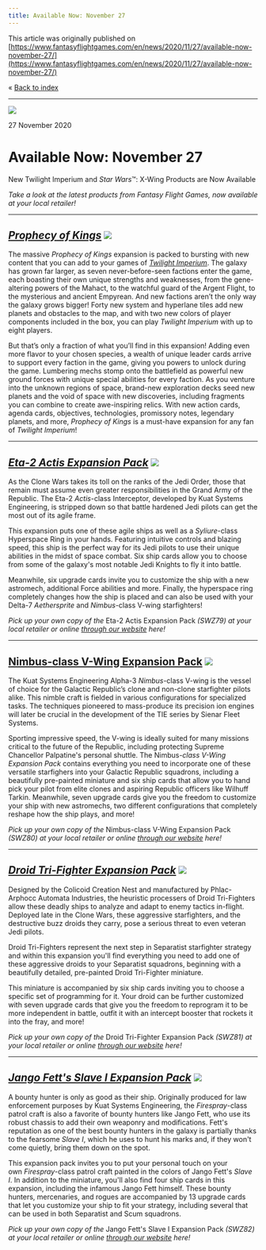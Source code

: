 ```yaml
---
title: Available Now: November 27
---
```


This article was originally published on [https://www.fantasyflightgames.com/en/news/2020/11/27/available-now-november-27/](https://www.fantasyflightgames.com/en/news/2020/11/27/available-now-november-27/)

&laquo; [Back to index](../index.md)

---

![](01726ad3cbdcba1dc9a5465b2b5bd2a2.jpg)

27 November 2020

Available Now: November 27
==========================

New Twilight Imperium and _Star Wars_™: X-Wing Products are Now Available

_Take a look at the latest products from Fantasy Flight Games, now available at your local retailer!_

* * *

_[Prophecy of Kings](https://www.fantasyflightgames.com/en/products/twilight-imperium-fourth-edition/products/prophecy-kings/)_ _![](5521cbb523ba7b916fb58a4730ff3131.png)_ 
---------------------------------------------------------------------------------------------------------------------------------------------------------------------------------------------------------------------------------------------------------------

The massive _Prophecy of Kings_ expansion is packed to bursting with new content that you can add to your games of _[Twilight Imperium](https://www.fantasyflightgames.com/en/products/twilight-imperium-fourth-edition/)_. The galaxy has grown far larger, as seven never-before-seen factions enter the game, each boasting their own unique strengths and weaknesses, from the gene-altering powers of the Mahact, to the watchful guard of the Argent Flight, to the mysterious and ancient Empyrean. And new factions aren’t the only way the galaxy grows bigger! Forty new system and hyperlane tiles add new planets and obstacles to the map, and with two new colors of player components included in the box, you can play _Twilight Imperium_ with up to eight players.

But that’s only a fraction of what you’ll find in this expansion! Adding even more flavor to your chosen species, a wealth of unique leader cards arrive to support every faction in the game, giving you powers to unlock during the game. Lumbering mechs stomp onto the battlefield as powerful new ground forces with unique special abilities for every faction. As you venture into the unknown regions of space, brand-new exploration decks seed new planets and the void of space with new discoveries, including fragments you can combine to create awe-inspiring relics. With new action cards, agenda cards, objectives, technologies, promissory notes, legendary planets, and more, _Prophecy of Kings_ is a must-have expansion for any fan of _Twilight Imperium_!

* * *

_[Eta-2 Actis Expansion Pack](https://www.fantasyflightgames.com/en/products/x-wing-second-edition/products/eta-2-actis-expansion-pack/)_ _![](c715a4c8de7093b9f289091129fb145d.png)_ 
-----------------------------------------------------------------------------------------------------------------------------------------------------------------------------------------------------------------------------------------------------------------------

As the Clone Wars takes its toll on the ranks of the Jedi Order, those that remain must assume even greater responsibilities in the Grand Army of the Republic. The Eta-2 _Actis_\-class Interceptor, developed by Kuat Systems Engineering, is stripped down so that battle hardened Jedi pilots can get the most out of its agile frame.

This expansion puts one of these agile ships as well as a _Syliure_\-class Hyperspace Ring in your hands. Featuring intuitive controls and blazing speed, this ship is the perfect way for its Jedi pilots to use their unique abilities in the midst of space combat. Six ship cards allow you to choose from some of the galaxy's most notable Jedi Knights to fly it into battle.

Meanwhile, six upgrade cards invite you to customize the ship with a new astromech, additional Force abilities and more. Finally, the hyperspace ring completely changes how the ship is placed and can also be used with your Delta-7 _Aethersprite_ and _Nimbus_\-class V-wing starfighters! 

_Pick up your own copy of the_ Eta-2 Actis Expansion Pack _(SWZ79) at your local retailer or online [through our website](https://www.fantasyflightgames.com/en/products/x-wing-second-edition/products/eta-2-actis-expansion-pack/) here!_

* * *

[Nimbus-class V-Wing Expansion Pack](https://www.fantasyflightgames.com/en/products/x-wing-second-edition/products/nimbus-class-v-wing-expansion-pack/) ![](c388935e6a97f0322133784b9690ffb6.png)
----------------------------------------------------------------------------------------------------------------------------------------------------------------------------------------------------------------------------------------------------------------------------------

The Kuat Systems Engineering Alpha-3 _Nimbus_\-class V-wing is the vessel of choice for the Galactic Republic’s clone and non-clone starfighter pilots alike. This nimble craft is fielded in various configurations for specialized tasks. The techniques pioneered to mass-produce its precision ion engines will later be crucial in the development of the TIE series by Sienar Fleet Systems.

Sporting impressive speed, the V-wing is ideally suited for many missions critical to the future of the Republic, including protecting Supreme Chancellor Palpatine's personal shuttle. The Nimbus-_class V-Wing Expansion Pack_ contains everything you need to incorporate one of these versatile starfighers into your Galactic Republic squadrons, including a beautifully pre-painted miniature and six ship cards that allow you to hand pick your pilot from elite clones and aspiring Republic officers like Wilhuff Tarkin. Meanwhile, seven upgrade cards give you the freedom to customize your ship with new astromechs, two different configurations that completely reshape how the ship plays, and more!

_Pick up your own copy of the_ Nimbus-class V-Wing Expansion Pack _(SWZ80) at your local retailer or online [through our website](https://www.fantasyflightgames.com/en/products/x-wing-second-edition/products/nimbus-class-v-wing-expansion-pack/) here!_

* * *

_[Droid Tri-Fighter Expansion Pack](https://www.fantasyflightgames.com/en/products/x-wing-second-edition/products/droid-tri-fighter-expansion-pack/)_ _![](b9d8e0db218c0719137fc6901af72cc0.png)_ 
-----------------------------------------------------------------------------------------------------------------------------------------------------------------------------------------------------------------------------------------------------------------------------------

Designed by the Colicoid Creation Nest and manufactured by Phlac-Arphocc Automata Industries, the heuristic processers of Droid Tri-Fighters allow these deadly ships to analyze and adapt to enemy tactics in-flight. Deployed late in the Clone Wars, these aggressive starfighters, and the destructive buzz droids they carry, pose a serious threat to even veteran Jedi pilots.

Droid Tri-Fighters represent the next step in Separatist starfighter strategy and within this expansion you'll find everything you need to add one of these aggressive droids to your Separatist squadrons, beginning with a beautifully detailed, pre-painted Droid Tri-Fighter miniature.

This miniature is accompanied by six ship cards inviting you to choose a specific set of programming for it. Your droid can be further customized with seven upgrade cards that give you the freedom to reprogram it to be more independent in battle, outfit it with an intercept booster that rockets it into the fray, and more! 

_Pick up your own copy of the_ Droid Tri-Fighter Expansion Pack _(SWZ81) at your local retailer or online [through our website](https://www.fantasyflightgames.com/en/products/x-wing-second-edition/products/droid-tri-fighter-expansion-pack/) here!_

* * *

_[Jango Fett's Slave I Expansion Pack](https://www.fantasyflightgames.com/en/products/x-wing-second-edition/products/jango-fetts-slave-i-expansion-pack/)_ _![](0bd509e3d8b1c23b1be2efb427fdd6c8.png)_ 
----------------------------------------------------------------------------------------------------------------------------------------------------------------------------------------------------------------------------------------------------------------------------------------

A bounty hunter is only as good as their ship. Originally produced for law enforcement purposes by Kuat Systems Engineering, the _Firespray_\-class patrol craft is also a favorite of bounty hunters like Jango Fett, who use its robust chassis to add their own weaponry and modifications. Fett's reputation as one of the best bounty hunters in the galaxy is partially thanks to the fearsome _Slave I_, which he uses to hunt his marks and, if they won't come quietly, bring them down on the spot.  

This expansion pack invites you to put your personal touch on your own _Firespray_\-class patrol craft painted in the colors of Jango Fett's _Slave I_. In addition to the miniature, you'll also find four ship cards in this expansion, including the infamous Jango Fett himself. These bounty hunters, mercenaries, and rogues are accompanied by 13 upgrade cards that let you customize your ship to fit your strategy, including several that can be used in both Separatist and Scum squadrons.

_Pick up your own copy of the_ Jango Fett's Slave I Expansion Pack _(SWZ82) at your local retailer or online [through our website](https://www.fantasyflightgames.com/en/products/x-wing-second-edition/products/jango-fetts-slave-i-expansion-pack/) here!_